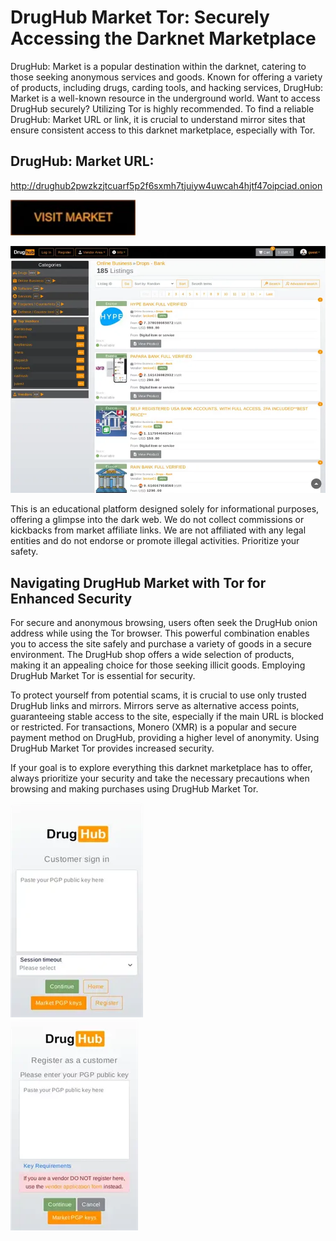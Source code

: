 # DrugHub Market Tor: Securely Accessing the Darknet Marketplace

DrugHub: Market is a popular destination within the darknet, catering to those seeking anonymous services and goods. Known for offering a variety of products, including drugs, carding tools, and hacking services, DrugHub: Market is a well-known resource in the underground world. Want to access DrugHub securely? Utilizing Tor is highly recommended. To find a reliable DrugHub: Market URL or link, it is crucial to understand mirror sites that ensure consistent access to this darknet marketplace, especially with Tor.

## DrugHub: Market URL:

http://drughub2pwzkzjtcuarf5p2f6sxmh7tjuiyw4uwcah4hjtf47oipciad.onion

[<img src="/themes/display.webp" width="200">](http://drughub2pwzkzjtcuarf5p2f6sxmh7tjuiyw4uwcah4hjtf47oipciad.onion)


<a href="http://drughub2pwzkzjtcuarf5p2f6sxmh7tjuiyw4uwcah4hjtf47oipciad.onion"><img src="/themes/beta.webp" alt="image" style="max-width: 100%;"><a>

This is an educational platform designed solely for informational purposes, offering a glimpse into the dark web. We do not collect commissions or kickbacks from market affiliate links. We are not affiliated with any legal entities and do not endorse or promote illegal activities. Prioritize your safety.

## Navigating DrugHub Market with Tor for Enhanced Security

For secure and anonymous browsing, users often seek the DrugHub onion address while using the Tor browser. This powerful combination enables you to access the site safely and purchase a variety of goods in a secure environment. The DrugHub shop offers a wide selection of products, making it an appealing choice for those seeking illicit goods. Employing DrugHub Market Tor is essential for security.

To protect yourself from potential scams, it is crucial to use only trusted DrugHub links and mirrors. Mirrors serve as alternative access points, guaranteeing stable access to the site, especially if the main URL is blocked or restricted. For transactions, Monero (XMR) is a popular and secure payment method on DrugHub, providing a higher level of anonymity. Using DrugHub Market Tor provides increased security.

If your goal is to explore everything this darknet marketplace has to offer, always prioritize your security and take the necessary precautions when browsing and making purchases using DrugHub Market Tor.


<a href="http://drughub2pwzkzjtcuarf5p2f6sxmh7tjuiyw4uwcah4hjtf47oipciad.onion"><img src="/themes/sleep.webp" alt="image" style="max-width: 100%;"><a>  
<a href="http://drughub2pwzkzjtcuarf5p2f6sxmh7tjuiyw4uwcah4hjtf47oipciad.onion"><img src="/themes/done.webp" alt="image" style="max-width: 100%;"><a>